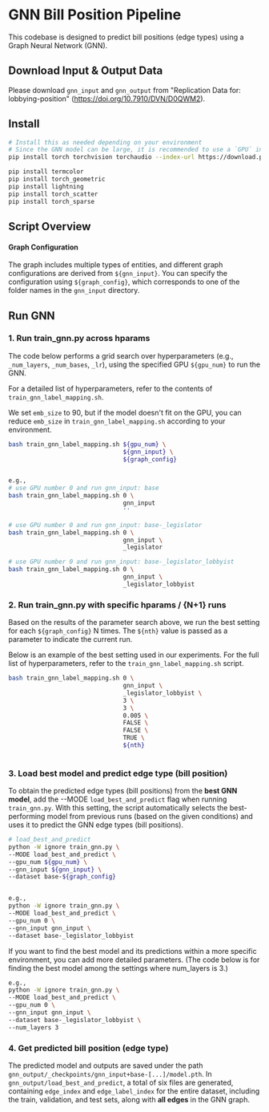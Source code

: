 # GNN Bill Position Pipeline

This codebase is designed to predict bill positions (edge types) using a Graph Neural Network (GNN).


## Download Input & Output Data
Please download `gnn_input` and `gnn_output` from "Replication Data for: lobbying-position" (https://doi.org/10.7910/DVN/D0QWM2).


## Install

```bash
# Install this as needed depending on your environment
# Since the GNN model can be large, it is recommended to use a `GPU` instead of a `CPU`.
pip install torch torchvision torchaudio --index-url https://download.pytorch.org/whl/cu126 

pip install termcolor
pip install torch_geometric
pip install lightning
pip install torch_scatter
pip install torch_sparse
```

## Script Overview

#### Graph Configuration
The graph includes multiple types of entities, and different graph configurations are derived from `${gnn_input}`. You can specify the configuration using `${graph_config}`, which corresponds to one of the folder names in the `gnn_input` directory.


## Run GNN
### 1. Run train_gnn.py across hparams

The code below performs a grid search over hyperparameters (e.g., `_num_layers`, `_num_bases`, `_lr`), using the specified GPU `${gpu_num}` to run the GNN.

For a detailed list of hyperparameters, refer to the contents of `train_gnn_label_mapping.sh`.

We set `emb_size` to 90, but if the model doesn't fit on the GPU, you can reduce `emb_size` in `train_gnn_label_mapping.sh` according to your environment.

```bash
bash train_gnn_label_mapping.sh ${gpu_num} \
                                ${gnn_input} \
                                ${graph_config}


e.g.,
# use GPU number 0 and run gnn_input: base 
bash train_gnn_label_mapping.sh 0 \
                                gnn_input 
                                ''

# use GPU number 0 and run gnn_input: base-_legislator 
bash train_gnn_label_mapping.sh 0 \
                                gnn_input \
                                _legislator

# use GPU number 0 and run gnn_input: base-_legislator_lobbyist
bash train_gnn_label_mapping.sh 0 \
                                gnn_input \
                                _legislator_lobbyist
```


### 2. Run train_gnn.py with specific hparams / {N+1} runs

Based on the results of the parameter search above, we run the best setting for each `${graph_config}` N times. The `${nth}` value is passed as a parameter to indicate the current run.

Below is an example of the best setting used in our experiments.
For the full list of hyperparameters, refer to the `train_gnn_label_mapping.sh` script.


```bash
bash train_gnn_label_mapping.sh 0 \
                                gnn_input \
                                _legislator_lobbyist \
                                3 \
                                3 \
                                0.005 \
                                FALSE \
                                FALSE \
                                TRUE \
                                ${nth}
                                
```


### 3. Load best model and predict edge type (bill position)
To obtain the predicted edge types (bill positions) from the **best GNN model**, add the --MODE `load_best_and_predict` flag when running `train_gnn.py`.
With this setting, the script automatically selects the best-performing model from previous runs (based on the given conditions) and uses it to predict the GNN edge types (bill positions).

```bash
# load_best_and_predict
python -W ignore train_gnn.py \
--MODE load_best_and_predict \
--gpu_num ${gpu_num} \
--gnn_input ${gnn_input} \
--dataset base-${graph_config}


e.g.,
python -W ignore train_gnn.py \
--MODE load_best_and_predict \
--gpu_num 0 \
--gnn_input gnn_input \
--dataset base-_legislator_lobbyist
```

If you want to find the best model and its predictions within a more specific environment, you can add more detailed parameters. (The code below is for finding the best model among the settings where num_layers is 3.)

```bash
e.g.,
python -W ignore train_gnn.py \
--MODE load_best_and_predict \
--gpu_num 0 \
--gnn_input gnn_input \
--dataset base-_legislator_lobbyist \
--num_layers 3
```


### 4. Get predicted bill position (edge type)

The predicted model and outputs are saved under the path `gnn_output/_checkpoints/gnn_input+base-[...]/model.pth`. In `gnn_output/load_best_and_predict`, a total of six files are generated, containing `edge_index` and `edge_label_index` for the entire dataset, including the train, validation, and test sets, along with **all edges** in the GNN graph.

